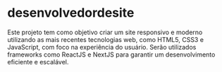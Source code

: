 # desenvolvedordesite
Este projeto tem como objetivo criar um site responsivo e moderno utilizando as mais recentes tecnologias web, como HTML5, CSS3 e JavaScript, com foco na experiência do usuário.  Serão utilizados frameworks como ReactJS e NextJS para garantir um desenvolvimento eficiente e escalável.
